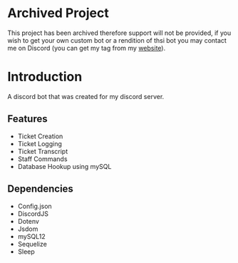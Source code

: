 # Archived Project
This project has been archived therefore support will not be provided, if you wish to get your own custom bot or a rendition of thsi bot you may contact me on Discord (you can get my tag from my [website](https://c0r3.uk)).

# Introduction
A discord bot that was created for my discord server.

## Features
- Ticket Creation
- Ticket Logging
- Ticket Transcript
- Staff Commands
- Database Hookup using mySQL

## Dependencies
- Config.json
- DiscordJS
- Dotenv
- Jsdom
- mySQL12
- Sequelize
- Sleep
